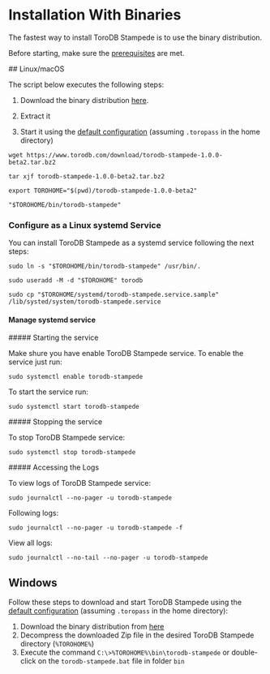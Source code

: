 <h1>Installation With Binaries</h1>

The fastest way to install ToroDB Stampede is to use the binary distribution.

Before starting, make sure the [prerequisites](prerequisites.md) are met.

## Linux/macOS

The script below executes the following steps:

1. Download the binary distribution [here](https://www.torodb.com/download/torodb-stampede-1.0.0-beta2.tar.bz2).

2. Extract it

3. Start it using the [default configuration](prerequisites.md#postgresql-configuration) (assuming `.toropass` in the home directory)

```no-highlight
wget https://www.torodb.com/download/torodb-stampede-1.0.0-beta2.tar.bz2

tar xjf torodb-stampede-1.0.0-beta2.tar.bz2

export TOROHOME="$(pwd)/torodb-stampede-1.0.0-beta2"

"$TOROHOME/bin/torodb-stampede"
```

### Configure as a Linux systemd Service

You can install ToroDB Stampede as a systemd service following the next steps:

```no-highlight
sudo ln -s "$TOROHOME/bin/torodb-stampede" /usr/bin/.

sudo useradd -M -d "$TOROHOME" torodb

sudo cp "$TOROHOME/systemd/torodb-stampede.service.sample" /lib/systed/system/torodb-stampede.service
```

#### Manage systemd service

##### Starting the service

Make shure you have enable ToroDB Stampede service. To enable the service just run:

```no-highlight
sudo systemctl enable torodb-stampede
```

To start the service run:

```no-highlight
sudo systemctl start torodb-stampede
```

##### Stopping the service

To stop ToroDB Stampede service:

```no-highlight
sudo systemctl stop torodb-stampede
```

##### Accessing the Logs

To view logs of ToroDB Stampede service:

```no-highlight
sudo journalctl --no-pager -u torodb-stampede
```

Following logs:

```no-highlight
sudo journalctl --no-pager -u torodb-stampede -f
```

View all logs:

```no-highlight
sudo journalctl --no-tail --no-pager -u torodb-stampede
```


## Windows

Follow these steps to download and start ToroDB Stampede using the [default configuration](prerequisites.md#postgresql-configuration) (assuming `.toropass` in the home directory):

1. Download the binary distribution from [here](https://www.torodb.com/download/torodb-stampede-1.0.0-beta2.zip)
2. Decompress the downloaded Zip file in the desired ToroDB Stampede directory (`%TOROHOME%`)
3. Execute the command `C:\>%TOROHOME%\bin\torodb-stampede` or double-click on the `torodb-stampede.bat` file in folder `bin`



